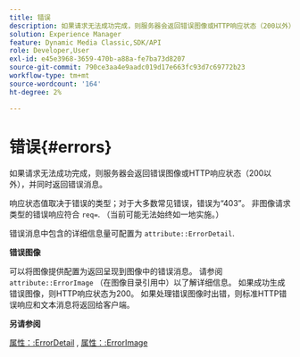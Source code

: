 ```yaml
---
title: 错误
description: 如果请求无法成功完成，则服务器会返回错误图像或HTTP响应状态（200以外），并同时返回错误消息。
solution: Experience Manager
feature: Dynamic Media Classic,SDK/API
role: Developer,User
exl-id: e45e3968-3659-470b-a88a-fe7ba73d8207
source-git-commit: 790ce3aa4e9aadc019d17e663fc93d7c69772b23
workflow-type: tm+mt
source-wordcount: '164'
ht-degree: 2%

---
```


# 错误{#errors}

如果请求无法成功完成，则服务器会返回错误图像或HTTP响应状态（200以外），并同时返回错误消息。

响应状态值取决于错误的类型；对于大多数常见错误，错误为“403”。 非图像请求类型的错误响应符合 `req=`. （当前可能无法始终如一地实施。）

错误消息中包含的详细信息量可配置为 `attribute::ErrorDetail`.

**错误图像**

可以将图像提供配置为返回呈现到图像中的错误消息。 请参阅 `attribute::ErrorImage` （在图像目录引用中）以了解详细信息。 如果成功生成错误图像，则HTTP响应状态为200。 如果处理错误图像时出错，则标准HTTP错误响应和文本消息将返回给客户端。

**另请参阅**

[属性：:ErrorDetail](../../../../../ir-api/material-cat/image-rendering-api-ref/c-ir-material-catalog/c-ir-attributes-reference/r-ir-errordetail.md#reference-123b56eed6cf49cea6e0490672b7c53b) , [属性：:ErrorImage](../../../../../ir-api/material-cat/image-rendering-api-ref/c-ir-material-catalog/c-ir-attributes-reference/r-ir-errorimage.md#reference-b58bdaba96074c52802ca8dc54bfe2f0)
